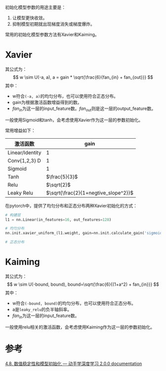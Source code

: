 初始化模型参数的用途主要是：
1. 让模型更快收敛。
2. 抑制模型初期就出现梯度消失或梯度爆炸。

常用的初始化模型参数方法有Xavier和Kaiming。

# Xavier

其公式为：
$$
w \sim U(-a, a), a = gain * \sqrt{\frac{6}{fan_{in} + fan_{out}}}
$$
其中：
- w符合`(-a, a)`的均匀分布，也可以使用符合正态分布。
- gain为根据激活函数增益得到的数。
- $fan_{in}$为这一层的input_feature数。$fan_{out}$则是这一层的output_feature数。

一般使用Sigmoid和tanh，会考虑使用Xavier作为这一层的参数初始化。

常用增益如下：

| 激活函数        | gain          |
| --------------- | ------------- |
| Linear/Identity | 1             |
| Conv{1,2,3} D   | 1             |
| Sigmoid         | 1             |
| Tanh            | $\frac{5}{3}$ |
| Relu            | $\sqrt{2}$    |
| Leaky Relu                |       $\sqrt{\frac{2}{1+negtive_slope^2}}$        |


在pytorch中，提供了均匀分布和正态分布两种Xavier初始化的方式：
```python
# 构建层
l1 = nn.Linear(in_features=16, out_features=128)

# 均匀分布
nn.init.xavier_uniform_(l1.weight, gain=nn.init.calculate_gain('sigmoid'))

# 正态分布
```



# Kaiming
其公式为：
$$
w \sim U(-bound, bound), bound=\sqrt{\frac{6}{(1+a^2) + fan_{in}}}
$$
其中：
- w符合`(-bound, bound)`的均匀分布，也可以使用符合正态分布。
- a是`leaky_relu`的负半轴斜率。
- $fan_{in}$为这一层的input_feature数。

一般使用relu相关的激活函数，会考虑使用Kaiming作为这一层的参数初始化。



# 参考

[4.8. 数值稳定性和模型初始化 — 动手学深度学习 2.0.0 documentation](https://zh-v2.d2l.ai/chapter_multilayer-perceptrons/numerical-stability-and-init.html#xavier)